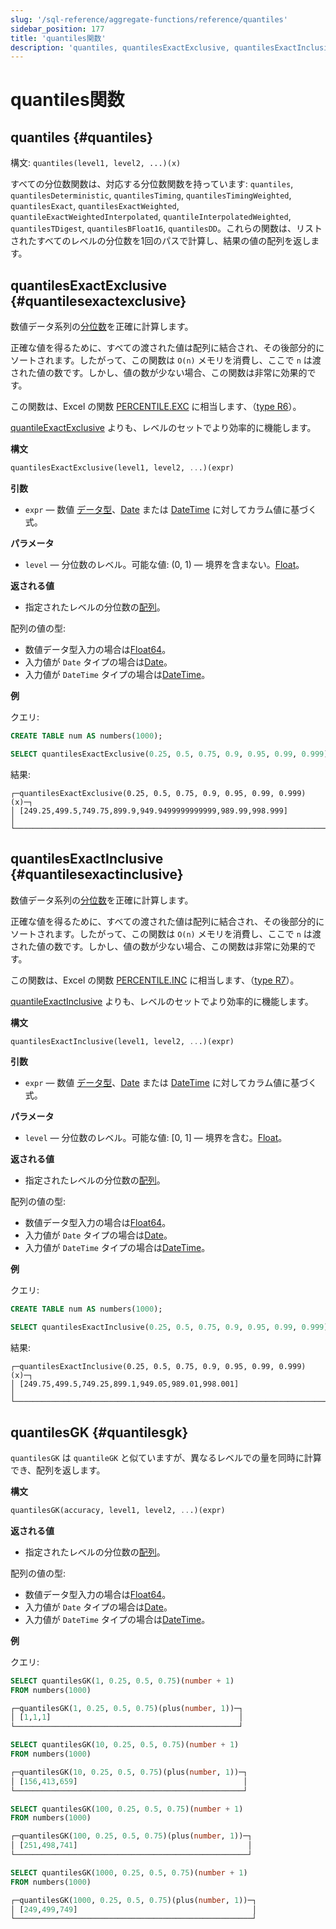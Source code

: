 ```yaml
---
slug: '/sql-reference/aggregate-functions/reference/quantiles'
sidebar_position: 177
title: 'quantiles関数'
description: 'quantiles, quantilesExactExclusive, quantilesExactInclusive, quantilesGK'
---
```



# quantiles関数

## quantiles {#quantiles}

構文: `quantiles(level1, level2, ...)(x)`

すべての分位数関数は、対応する分位数関数を持っています: `quantiles`, `quantilesDeterministic`, `quantilesTiming`, `quantilesTimingWeighted`, `quantilesExact`, `quantilesExactWeighted`, `quantileExactWeightedInterpolated`, `quantileInterpolatedWeighted`, `quantilesTDigest`, `quantilesBFloat16`, `quantilesDD`。これらの関数は、リストされたすべてのレベルの分位数を1回のパスで計算し、結果の値の配列を返します。

## quantilesExactExclusive {#quantilesexactexclusive}

数値データ系列の[分位数](https://en.wikipedia.org/wiki/Quantile)を正確に計算します。

正確な値を得るために、すべての渡された値は配列に結合され、その後部分的にソートされます。したがって、この関数は `O(n)` メモリを消費し、ここで `n` は渡された値の数です。しかし、値の数が少ない場合、この関数は非常に効果的です。

この関数は、Excel の関数 [PERCENTILE.EXC](https://support.microsoft.com/en-us/office/percentile-exc-function-bbaa7204-e9e1-4010-85bf-c31dc5dce4ba) に相当します、（[type R6](https://en.wikipedia.org/wiki/Quantile#Estimating_quantiles_from_a_sample)）。

[quantileExactExclusive](../../../sql-reference/aggregate-functions/reference/quantileexact.md#quantileexactexclusive) よりも、レベルのセットでより効率的に機能します。

**構文**

``` sql
quantilesExactExclusive(level1, level2, ...)(expr)
```

**引数**

- `expr` — 数値 [データ型](/sql-reference/data-types)、[Date](../../../sql-reference/data-types/date.md) または [DateTime](../../../sql-reference/data-types/datetime.md) に対してカラム値に基づく式。

**パラメータ**

- `level` — 分位数のレベル。可能な値: (0, 1) — 境界を含まない。[Float](../../../sql-reference/data-types/float.md)。

**返される値**

- 指定されたレベルの分位数の[配列](../../../sql-reference/data-types/array.md)。

配列の値の型:

- 数値データ型入力の場合は[Float64](../../../sql-reference/data-types/float.md)。
- 入力値が `Date` タイプの場合は[Date](../../../sql-reference/data-types/date.md)。
- 入力値が `DateTime` タイプの場合は[DateTime](../../../sql-reference/data-types/datetime.md)。

**例**

クエリ:

``` sql
CREATE TABLE num AS numbers(1000);

SELECT quantilesExactExclusive(0.25, 0.5, 0.75, 0.9, 0.95, 0.99, 0.999)(x) FROM (SELECT number AS x FROM num);
```

結果:

``` text
┌─quantilesExactExclusive(0.25, 0.5, 0.75, 0.9, 0.95, 0.99, 0.999)(x)─┐
│ [249.25,499.5,749.75,899.9,949.9499999999999,989.99,998.999]        │
└─────────────────────────────────────────────────────────────────────┘
```

## quantilesExactInclusive {#quantilesexactinclusive}

数値データ系列の[分位数](https://en.wikipedia.org/wiki/Quantile)を正確に計算します。

正確な値を得るために、すべての渡された値は配列に結合され、その後部分的にソートされます。したがって、この関数は `O(n)` メモリを消費し、ここで `n` は渡された値の数です。しかし、値の数が少ない場合、この関数は非常に効果的です。

この関数は、Excel の関数 [PERCENTILE.INC](https://support.microsoft.com/en-us/office/percentile-inc-function-680f9539-45eb-410b-9a5e-c1355e5fe2ed) に相当します、（[type R7](https://en.wikipedia.org/wiki/Quantile#Estimating_quantiles_from_a_sample)）。

[quantileExactInclusive](../../../sql-reference/aggregate-functions/reference/quantileexact.md#quantileexactinclusive) よりも、レベルのセットでより効率的に機能します。

**構文**

``` sql
quantilesExactInclusive(level1, level2, ...)(expr)
```

**引数**

- `expr` — 数値 [データ型](/sql-reference/data-types)、[Date](../../../sql-reference/data-types/date.md) または [DateTime](../../../sql-reference/data-types/datetime.md) に対してカラム値に基づく式。

**パラメータ**

- `level` — 分位数のレベル。可能な値: [0, 1] — 境界を含む。[Float](../../../sql-reference/data-types/float.md)。

**返される値**

- 指定されたレベルの分位数の[配列](../../../sql-reference/data-types/array.md)。

配列の値の型:

- 数値データ型入力の場合は[Float64](../../../sql-reference/data-types/float.md)。
- 入力値が `Date` タイプの場合は[Date](../../../sql-reference/data-types/date.md)。
- 入力値が `DateTime` タイプの場合は[DateTime](../../../sql-reference/data-types/datetime.md)。

**例**

クエリ:

``` sql
CREATE TABLE num AS numbers(1000);

SELECT quantilesExactInclusive(0.25, 0.5, 0.75, 0.9, 0.95, 0.99, 0.999)(x) FROM (SELECT number AS x FROM num);
```

結果:

``` text
┌─quantilesExactInclusive(0.25, 0.5, 0.75, 0.9, 0.95, 0.99, 0.999)(x)─┐
│ [249.75,499.5,749.25,899.1,949.05,989.01,998.001]                   │
└─────────────────────────────────────────────────────────────────────┘
```

## quantilesGK {#quantilesgk}

`quantilesGK` は `quantileGK` と似ていますが、異なるレベルでの量を同時に計算でき、配列を返します。

**構文**

``` sql
quantilesGK(accuracy, level1, level2, ...)(expr)
```

**返される値**

- 指定されたレベルの分位数の[配列](../../../sql-reference/data-types/array.md)。

配列の値の型:

- 数値データ型入力の場合は[Float64](../../../sql-reference/data-types/float.md)。
- 入力値が `Date` タイプの場合は[Date](../../../sql-reference/data-types/date.md)。
- 入力値が `DateTime` タイプの場合は[DateTime](../../../sql-reference/data-types/datetime.md)。

**例**

クエリ:

``` sql
SELECT quantilesGK(1, 0.25, 0.5, 0.75)(number + 1)
FROM numbers(1000)

┌─quantilesGK(1, 0.25, 0.5, 0.75)(plus(number, 1))─┐
│ [1,1,1]                                          │
└──────────────────────────────────────────────────┘

SELECT quantilesGK(10, 0.25, 0.5, 0.75)(number + 1)
FROM numbers(1000)

┌─quantilesGK(10, 0.25, 0.5, 0.75)(plus(number, 1))─┐
│ [156,413,659]                                     │
└───────────────────────────────────────────────────┘

SELECT quantilesGK(100, 0.25, 0.5, 0.75)(number + 1)
FROM numbers(1000)

┌─quantilesGK(100, 0.25, 0.5, 0.75)(plus(number, 1))─┐
│ [251,498,741]                                      │
└────────────────────────────────────────────────────┘

SELECT quantilesGK(1000, 0.25, 0.5, 0.75)(number + 1)
FROM numbers(1000)

┌─quantilesGK(1000, 0.25, 0.5, 0.75)(plus(number, 1))─┐
│ [249,499,749]                                       │
└─────────────────────────────────────────────────────┘
```

